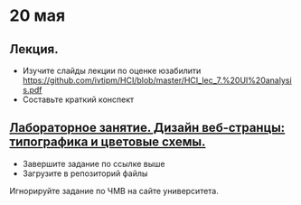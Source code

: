 # 20 мая
## Лекция.
- Изучите слайды лекции по оценке юзабилити https://github.com/ivtipm/HCI/blob/master/HCI_lec_7.%20UI%20analysis.pdf
- Составьте краткий конспект

## [Лабораторное занятие.  Дизайн веб-странцы: типографика и цветовые схемы.](https://github.com/ivtipm/HCI/blob/master/Tasks-2020-spring/Tasks.%202020-spring-may-13.md)
 - Завершите задание по ссылке выше
 - Загрузите в репозиторий файлы

Игнорируйте задание по ЧМВ на сайте университета.
